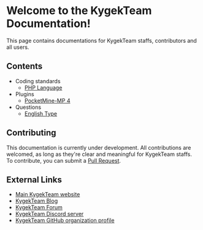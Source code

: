# Welcome to the KygekTeam Documentation!

This page contains documentations for KygekTeam staffs, contributors and all users.

## Contents

- Coding standards
  - [PHP Language](/coding-standards/php.md)
- Plugins
  - [PocketMine-MP 4](/plugins/pocketmine-mp-4.md)
- Questions
  - [English Type](/questions/english-type.md)

## Contributing

This documentation is currently under development. All contributions are welcomed, as long as they're clear and meaningful for KygekTeam staffs. To contribute, you can submit a [Pull Request](https://github.com/KygekTeam/docs/pulls).

## External Links

- [Main KygekTeam website](https://kygekteam.org)
- [KygekTeam Blog](https://blog.kygekteam.org)
- [KygekTeam Forum](https://forum.kygekteam.org)
- [KygekTeam Discord server](https://discord.gg/CXtqUZv)
- [KygekTeam GitHub organization profile](https://github.com/KygekTeam)
